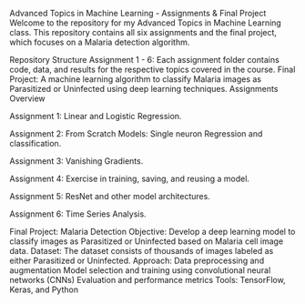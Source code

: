 Advanced Topics in Machine Learning - Assignments & Final Project
Welcome to the repository for my Advanced Topics in Machine Learning class. This repository contains all six assignments and the final project, which focuses on a Malaria detection algorithm.

Repository Structure
Assignment 1 - 6: Each assignment folder contains code, data, and results for the respective topics covered in the course.
Final Project: A machine learning algorithm to classify Malaria images as Parasitized or Uninfected using deep learning techniques.
Assignments Overview

Assignment 1: Linear and Logistic Regression.

Assignment 2: From Scratch Models: Single neuron Regression and classification.

Assignment 3: Vanishing Gradients.

Assignment 4: Exercise in training, saving, and reusing a model.

Assignment 5: ResNet and other model architectures.

Assignment 6: Time Series Analysis.

Final Project: Malaria Detection
Objective: Develop a deep learning model to classify images as Parasitized or Uninfected based on Malaria cell image data.
Dataset: The dataset consists of thousands of images labeled as either Parasitized or Uninfected.
Approach:
Data preprocessing and augmentation
Model selection and training using convolutional neural networks (CNNs)
Evaluation and performance metrics
Tools: TensorFlow, Keras, and Python
